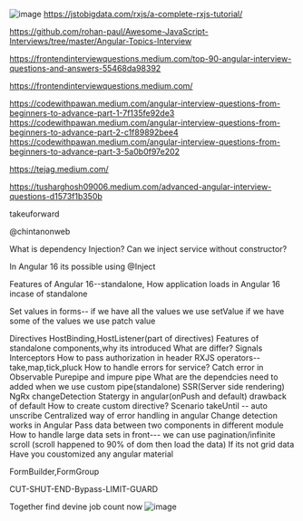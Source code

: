 ![image](https://github.com/ChaitraArkalgud/Angular/assets/33710825/3283cd19-2cde-4147-b8cb-359f2d01b10e)
https://jstobigdata.com/rxjs/a-complete-rxjs-tutorial/

https://github.com/rohan-paul/Awesome-JavaScript-Interviews/tree/master/Angular-Topics-Interview

https://frontendinterviewquestions.medium.com/top-90-angular-interview-questions-and-answers-55468da98392

https://frontendinterviewquestions.medium.com/

https://codewithpawan.medium.com/angular-interview-questions-from-beginners-to-advance-part-1-7f135fe92de3
https://codewithpawan.medium.com/angular-interview-questions-from-beginners-to-advance-part-2-c1f89892bee4
https://codewithpawan.medium.com/angular-interview-questions-from-beginners-to-advance-part-3-5a0b0f97e202

https://tejag.medium.com/

https://tusharghosh09006.medium.com/advanced-angular-interview-questions-d1573f1b350b                                                      

takeuforward

@chintanonweb

What is dependency Injection? Can we inject service without constructor?

In Angular 16 its possible using @Inject

Features of Angular 16--standalone,
How application loads in Angular 16 incase of standalone

Set values in forms-- if we have all the values we use setValue
                                     if we have some of the values we use patch value

Directives
HostBinding,HostListener(part of directives)
Features of standalone components,why its introduced
What are differ?
Signals
Interceptors
How to pass authorization in header
RXJS operators--take,map,tick,pluck
How to handle errors for service? Catch error in Observable
Purepipe and impure pipe
What are the dependcies need to added when we use custom pipe(standalone)
SSR(Server side rendering)
NgRx
changeDetection Statergy in angular(onPush and default) drawback of default
How to create custom directive? Scenario
takeUntil -- auto unscribe
Centralized way of error handling in angular
Change detection works in Angular
Pass data between two components in different module
How to handle large data sets in front--- we can use pagination/infinite scroll (scroll happened to 90% of dom then load the data)
If its not grid data
Have you coustomized any angular material



FormBuilder,FormGroup

CUT-SHUT-END-Bypass-LIMIT-GUARD

Together find devine job count now
![image](https://github.com/ChaitraArkalgud/Angular/assets/33710825/0cad2da5-fada-41ea-b43e-44b9aecfd2c9)

